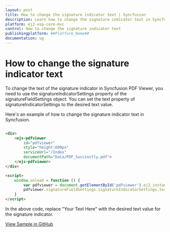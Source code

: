 ```yaml
---
layout: post
title: How to change the signature indicator text | Syncfusion
description: Learn how to change the signature indicator text in Syncfusion ##Platform_Name## Pdfviewer component of Syncfusion Essential JS 2 and more.
platform: ej2-asp-core-mvc
control: How to change the signature indicator text
publishingplatform: ##Platform_Name##
documentation: ug
---
```


# How to change the signature indicator text

To change the text of the signature indicator in Syncfusion PDF Viewer, you need to use the signatureIndicatorSettings property of the signatureFieldSettings object. You can set the text property of signatureIndicatorSettings to the desired text value.

Here's an example of how to change the signature indicator text in Syncfusion.

```html

<div>
    <ejs-pdfviewer 
        id="pdfviewer" 
        style="height:600px" 
        serviceUrl="/Index" 
        documentPath="Data/PDF_Succinctly.pdf">
    </ejs-pdfviewer>
</div>

<script>
    window.onload = function () {
        var pdfviewer = document.getElementById('pdfviewer').ej2_instances[0];
        pdfviewer.signatureFieldSettings.signatureIndicatorSettings.text = "Your Text Here";
    }
</script>

```

In the above code, replace "Your Text Here" with the desired text value for the signature indicator.

[View Sample in GitHub]()